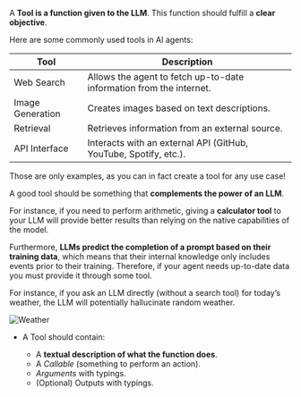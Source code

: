 A **Tool is a function given to the LLM**. This function should fulfill a **clear objective**.

Here are some commonly used tools in AI agents:

|Tool|Description|
|---|---|
|Web Search|Allows the agent to fetch up-to-date information from the internet.|
|Image Generation|Creates images based on text descriptions.|
|Retrieval|Retrieves information from an external source.|
|API Interface|Interacts with an external API (GitHub, YouTube, Spotify, etc.).|

Those are only examples, as you can in fact create a tool for any use case!

A good tool should be something that **complements the power of an LLM**.

For instance, if you need to perform arithmetic, giving a **calculator tool** to your LLM will provide better results than relying on the native capabilities of the model.

Furthermore, **LLMs predict the completion of a prompt based on their training data**, which means that their internal knowledge only includes events prior to their training. Therefore, if your agent needs up-to-date data you must provide it through some tool.

For instance, if you ask an LLM directly (without a search tool) for today’s weather, the LLM will potentially hallucinate random weather.

![Weather](https://huggingface.co/datasets/agents-course/course-images/resolve/main/en/unit1/weather.jpg)

- A Tool should contain:
    
    - A **textual description of what the function does**.
    - A _Callable_ (something to perform an action).
    - _Arguments_ with typings.
    - (Optional) Outputs with typings.
